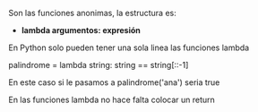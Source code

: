 Son las funciones anonimas, la estructura es:

* <b>lambda argumentos: expresión</b>

En Python solo pueden tener una sola linea las funciones lambda

palindrome = lambda string: string == string[::-1]

En este caso si le pasamos a palindrome('ana') seria true

En las funciones lambda no hace falta colocar un return

